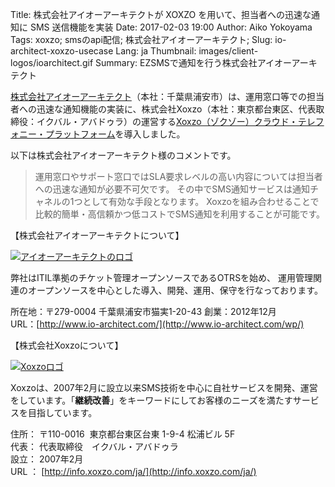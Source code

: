 Title: 株式会社アイオーアーキテクトが XOXZO を⽤いて、担当者への迅速な通知に SMS 送信機能を実装
Date: 2017-02-03 19:00
Author: Aiko Yokoyama
Tags: xoxzo; smsのapi配信; 株式会社アイオーアーキテクト;
Slug: io-architect-xoxzo-usecase
Lang: ja
Thumbnail: images/client-logos/ioarchitect.gif
Summary: EZSMSで通知を行う株式会社アイオーアーキテクト

[株式会社アイオーアーキテクト](http://www.io-architect.com/wp/)（本社：千葉県浦安市）は、運用窓口等での担当者への迅速な通知機能の実装に、株式会社Xoxzo（本社：東京都台東区、代表取締役：イクバル・アバドゥラ）の運営する[Xoxzo（ゾクゾー）クラウド・テレフォニー・プラットフォーム](https://www.xoxzo.com/ja/)を導入しました。 

以下は株式会社アイオーアーキテクト様のコメントです。

> 運用窓口やサポート窓口ではSLA要求レベルの高い内容については担当者への迅速な通知が必要不可欠です。
> その中でSMS通知サービスは通知チャネルの1つとして有効な手段となります。
> Xoxzoを組み合わせることで比較的簡単・高信頼かつ低コストでSMS通知を利用することが可能です。

【株式会社アイオーアーキテクトについて】

[![アイオーアーキテクトのロゴ]({filename}/images/client-logos/ioarchitect.gif)](http://www.io-architect.com/wp/)

弊社はITIL準拠のチケット管理オープンソースであるOTRSを始め、
運用管理関連のオープンソースを中心とした導入、開発、運用、保守を行なっております。

所在地：〒279-0004 千葉県浦安市猫実1-20-43 
創業：2012年12月  
URL：[http://www.io-architect.com/](http://www.io-architect.com/wp/)

【株式会社Xoxzoについて】

[![Xoxzoロゴ]({filename}/images/xoxzo-logo-02.png)](http://info.xoxzo.com/ja/)

Xoxzoは、2007年2月に設立以来SMS技術を中心に自社サービスを開発、運営をしています。「**継続改善**」をキーワードにしてお客様のニーズを満たすサービスを目指しています。

住所： 〒110-0016  東京都台東区台東 1-9-4 松浦ビル 5F  
代表： 代表取締役　イクバル・アバドゥラ  
設立： 2007年2月  
URL ： [http://info.xoxzo.com/ja/](http://info.xoxzo.com/ja/)


